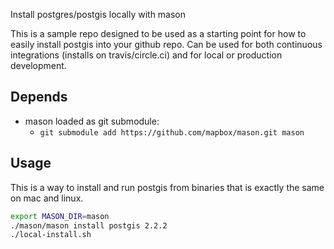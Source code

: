 Install postgres/postgis locally with mason

This is a sample repo designed to be used as a starting point for
how to easily install postgis into your github repo. Can be used for
both continuous integrations (installs on travis/circle.ci) and for
local or production development.

## Depends

 - mason loaded as git submodule:
   - `git submodule add https://github.com/mapbox/mason.git mason`

## Usage

This is a way to install and run postgis from binaries that is exactly the same on mac and linux.

```bash
export MASON_DIR=mason
./mason/mason install postgis 2.2.2
./local-install.sh
```